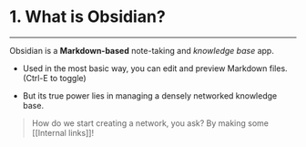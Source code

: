 # 1. What is Obsidian?
---

Obsidian is a **Markdown-based** note-taking and *knowledge base* app. 

- Used in the most basic way, you can edit and preview Markdown files. (Ctrl-E to toggle)

- But its true power lies in managing a densely networked knowledge base.

> How do we start creating a network, you ask?
By making some [[Internal links]]!
